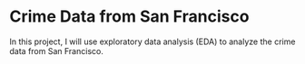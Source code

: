 # Crime Data from San Francisco

In this project, I will use exploratory data analysis (EDA) to analyze the crime data from San Francisco.
